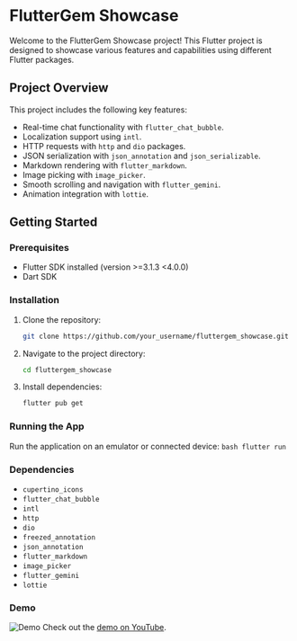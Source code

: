 # FlutterGem Showcase

Welcome to the FlutterGem Showcase project! This Flutter project is designed to showcase various features and capabilities using different Flutter packages.

## Project Overview

This project includes the following key features:

- Real-time chat functionality with `flutter_chat_bubble`.
- Localization support using `intl`.
- HTTP requests with `http` and `dio` packages.
- JSON serialization with `json_annotation` and `json_serializable`.
- Markdown rendering with `flutter_markdown`.
- Image picking with `image_picker`.
- Smooth scrolling and navigation with `flutter_gemini`.
- Animation integration with `lottie`.

## Getting Started

### Prerequisites

- Flutter SDK installed (version >=3.1.3 <4.0.0)
- Dart SDK

### Installation

1. Clone the repository:
   ```bash
   git clone https://github.com/your_username/fluttergem_showcase.git
   ```
2. Navigate to the project directory:
   ```bash
   cd fluttergem_showcase
   ```
3. Install dependencies:
   ```bash
   flutter pub get
   ```

### Running the App

Run the application on an emulator or connected device:
`bash
    flutter run
    `

### Dependencies

- `cupertino_icons`
- `flutter_chat_bubble`
- `intl`
- `http`
- `dio`
- `freezed_annotation`
- `json_annotation`
- `flutter_markdown`
- `image_picker`
- `flutter_gemini`
- `lottie`

### Demo

![Demo](assets/video/demo.gif)
Check out the [demo on YouTube](https://youtube.com/shorts/cqIs9VU0zFs?si=U3le_Sft1dVorocE).
